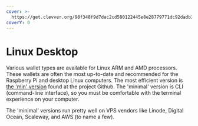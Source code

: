 ```yaml
---
cover: >-
  https://get.clevver.org/98f348f9d7dac2cd580122445e8e28779771dc92dadb1f086df34d27c9a18c25.png
coverY: 0
---
```


# Linux Desktop

Various wallet types are available for Linux ARM and AMD processors. These wallets are often the most up-to-date and recommended for the Raspberry Pi and desktop Linux computers. The most efficient version is [the 'min' version](https://github.com/getlynx/Lynx/releases/tag/v0.16.3.12) found at the project Github. The 'minimal' version is CLI (command-line interface), so you must be comfortable with the terminal experience on your computer.&#x20;

The 'minimal' versions run pretty well on VPS vendors like Linode, Digital Ocean, Scaleway, and AWS (to name a few).
